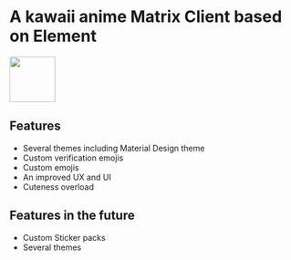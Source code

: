 # A kawaii anime Matrix Client based on Element
<a href="https://play.google.com/store/apps/details?id=animent.ashlee.app" alt="Get it on Google Play" target="_blank"><img src="https://play.google.com/intl/en_us/badges/images/generic/en_badge_web_generic.png" height="80"></a>
## Features
- Several themes including Material Design theme
- Custom verification emojis
- Custom emojis
- An improved UX and UI
- Cuteness overload

## Features in the future
- Custom Sticker packs
- Several themes
